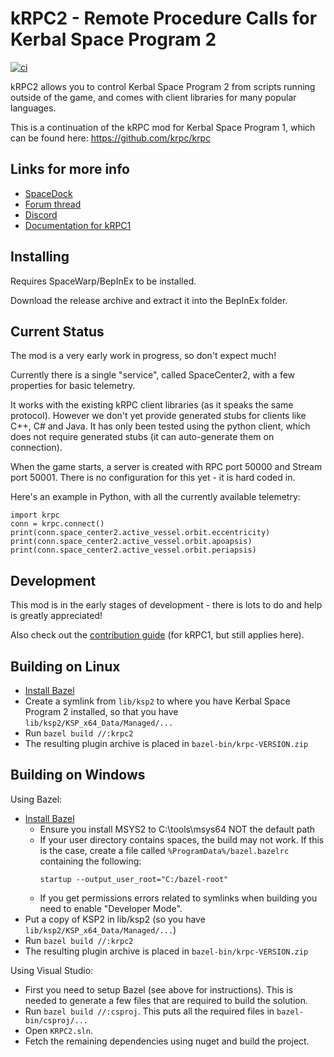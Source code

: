# kRPC2 - Remote Procedure Calls for Kerbal Space Program 2

[![ci](https://github.com/krpc/krpc2/actions/workflows/ci.yml/badge.svg)](https://github.com/krpc/krpc2/actions/workflows/ci.yml)

kRPC2 allows you to control Kerbal Space Program 2 from scripts running outside of
the game, and comes with client libraries for many popular languages.

This is a continuation of the kRPC mod for Kerbal Space Program 1, which can be found here: https://github.com/krpc/krpc

## Links for more info

 * [SpaceDock](https://spacedock.info/mod/3322/kRPC2)
 * [Forum thread](https://forum.kerbalspaceprogram.com/index.php?/topic/214999-krpc2-control-the-game-using-python-c-c-java-lua/)
 * [Discord](https://discord.gg/bXuaTrj)
 * [Documentation for kRPC1](https://krpc.github.io/krpc)

## Installing

Requires SpaceWarp/BepInEx to be installed.

Download the release archive and extract it into the BepInEx folder.

## Current Status

The mod is a very early work in progress, so don't expect much!

Currently there is a single "service", called SpaceCenter2, with a few properties for basic telemetry.

It works with the existing kRPC client libraries (as it speaks the same protocol).
However we don't yet provide generated stubs for clients like C++, C# and Java.
It has only been tested using the python client, which does not require
generated stubs (it can auto-generate them on connection).

When the game starts, a server is created with RPC port 50000 and Stream port 50001.
There is no configuration for this yet - it is hard coded in.

Here's an example in Python, with all the currently available telemetry:
```
import krpc
conn = krpc.connect()
print(conn.space_center2.active_vessel.orbit.eccentricity)
print(conn.space_center2.active_vessel.orbit.apoapsis)
print(conn.space_center2.active_vessel.orbit.periapsis)
```

## Development

This mod is in the early stages of development - there is lots to do and help is greatly appreciated!

Also check out the [contribution guide](https://github.com/krpc/krpc/blob/main/Contributing.md) (for kRPC1, but still applies here).

## Building on Linux

 * [Install Bazel](https://bazel.build/install/)
 * Create a symlink from `lib/ksp2` to where you have Kerbal Space Program 2 installed, so that you have `lib/ksp2/KSP_x64_Data/Managed/...`
 * Run `bazel build //:krpc2`
 * The resulting plugin archive is placed in `bazel-bin/krpc-VERSION.zip`

## Building on Windows

Using Bazel:
 * [Install Bazel](https://bazel.build/install/)
   * Ensure you install MSYS2 to C:\tools\msys64 NOT the default path
   * If your user directory contains spaces, the build may not work. If this is the case, create a file called
     `%ProgramData%/bazel.bazelrc` containing the following:
     ```
     startup --output_user_root="C:/bazel-root"
     ```
   * If you get permissions errors related to symlinks when building you need to enable "Developer Mode".
 * Put a copy of KSP2 in lib/ksp2 (so you have `lib/ksp2/KSP_x64_Data/Managed/...`)
 * Run `bazel build //:krpc2`
 * The resulting plugin archive is placed in `bazel-bin/krpc-VERSION.zip`

Using Visual Studio:
 * First you need to setup Bazel (see above for instructions). This is needed to generate a few files that are required to build the solution.
 * Run `bazel build //:csproj`. This puts all the required files in `bazel-bin/csproj/...`
 * Open `KRPC2.sln`.
 * Fetch the remaining dependencies using nuget and build the project.
